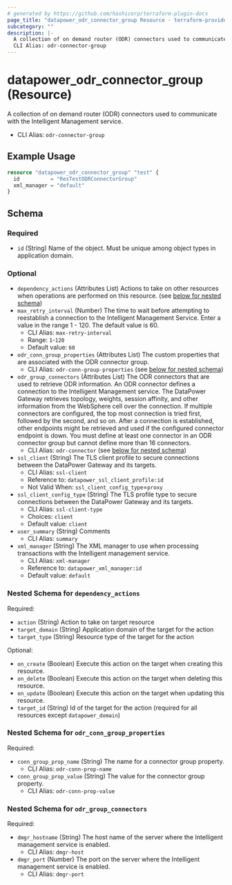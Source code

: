 ```yaml
---
# generated by https://github.com/hashicorp/terraform-plugin-docs
page_title: "datapower_odr_connector_group Resource - terraform-provider-datapower"
subcategory: ""
description: |-
  A collection of on demand router (ODR) connectors used to communicate with the Intelligent Management service.
  CLI Alias: odr-connector-group
---
```


# datapower_odr_connector_group (Resource)

A collection of on demand router (ODR) connectors used to communicate with the Intelligent Management service.
  - CLI Alias: `odr-connector-group`

## Example Usage

```terraform
resource "datapower_odr_connector_group" "test" {
  id          = "ResTestODRConnectorGroup"
  xml_manager = "default"
}
```

<!-- schema generated by tfplugindocs -->
## Schema

### Required

- `id` (String) Name of the object. Must be unique among object types in application domain.

### Optional

- `dependency_actions` (Attributes List) Actions to take on other resources when operations are performed on this resource. (see [below for nested schema](#nestedatt--dependency_actions))
- `max_retry_interval` (Number) The time to wait before attempting to reestablish a connection to the Intelligent Management Service. Enter a value in the range 1 - 120. The default value is 60.
  - CLI Alias: `max-retry-interval`
  - Range: `1`-`120`
  - Default value: `60`
- `odr_conn_group_properties` (Attributes List) The custom properties that are associated with the ODR connector group.
  - CLI Alias: `odr-conn-group-properties` (see [below for nested schema](#nestedatt--odr_conn_group_properties))
- `odr_group_connectors` (Attributes List) The ODR connectors that are used to retrieve ODR information. An ODR connector defines a connection to the Intelligent Management service. The DataPower Gateway retrieves topology, weights, session affinity, and other information from the WebSphere cell over the connection. If multiple connectors are configured, the top most connection is tried first, followed by the second, and so on. After a connection is established, other endpoints might be retrieved and used if the configured connector endpoint is down. You must define at least one connector in an ODR connector group but cannot define more than 16 connectors.
  - CLI Alias: `odr-connector` (see [below for nested schema](#nestedatt--odr_group_connectors))
- `ssl_client` (String) The TLS client profile to secure connections between the DataPower Gateway and its targets.
  - CLI Alias: `ssl-client`
  - Reference to: `datapower_ssl_client_profile:id`
  - Not Valid When: `ssl_client_config_type`=`proxy`
- `ssl_client_config_type` (String) The TLS profile type to secure connections between the DataPower Gateway and its targets.
  - CLI Alias: `ssl-client-type`
  - Choices: `client`
  - Default value: `client`
- `user_summary` (String) Comments
  - CLI Alias: `summary`
- `xml_manager` (String) The XML manager to use when processing transactions with the Intelligent management service.
  - CLI Alias: `xml-manager`
  - Reference to: `datapower_xml_manager:id`
  - Default value: `default`

<a id="nestedatt--dependency_actions"></a>
### Nested Schema for `dependency_actions`

Required:

- `action` (String) Action to take on target resource
- `target_domain` (String) Application domain of the target for the action
- `target_type` (String) Resource type of the target for the action

Optional:

- `on_create` (Boolean) Execute this action on the target when creating this resource.
- `on_delete` (Boolean) Execute this action on the target when deleting this resource.
- `on_update` (Boolean) Execute this action on the target when updating this resource.
- `target_id` (String) Id of the target for the action (required for all resources except `datapower_domain`)


<a id="nestedatt--odr_conn_group_properties"></a>
### Nested Schema for `odr_conn_group_properties`

Required:

- `conn_group_prop_name` (String) The name for a connector group property.
  - CLI Alias: `odr-conn-prop-name`
- `conn_group_prop_value` (String) The value for the connector group property.
  - CLI Alias: `odr-conn-prop-value`


<a id="nestedatt--odr_group_connectors"></a>
### Nested Schema for `odr_group_connectors`

Required:

- `dmgr_hostname` (String) The host name of the server where the Intelligent management service is enabled.
  - CLI Alias: `dmgr-host`
- `dmgr_port` (Number) The port on the server where the Intelligent management service is enabled.
  - CLI Alias: `dmgr-port`

